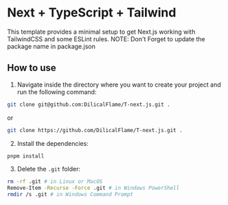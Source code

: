 # Next + TypeScript + Tailwind

This template provides a minimal setup to get Next.js working with TailwindCSS and some ESLint rules.
NOTE: Don't Forget to update the package name in package.json

## How to use
1. Navigate inside the directory where you want to create your project and run the following command:
```bash
git clone git@github.com:DilicalFlame/T-next.js.git .
```
or
```bash
git clone https://github.com/DilicalFlame/T-next.js.git .
```
2. Install the dependencies:
```bash
pnpm install
```
3. Delete the `.git` folder:
```bash
rm -rf .git # in Linux or MacOS
Remove-Item -Recurse -Force .git # in Windows PowerShell
rmdir /s .git # in Windows Command Prompt
```
